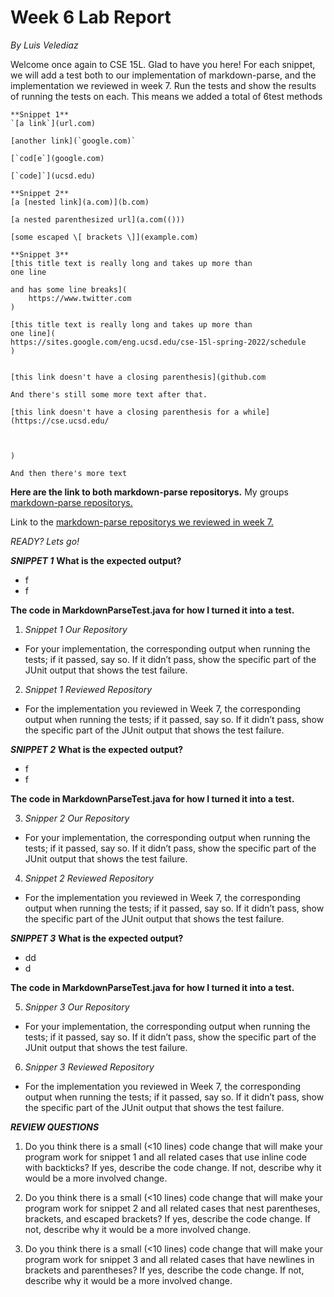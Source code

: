 # Week 6 Lab Report
*By Luis Velediaz*

Welcome once again to CSE 15L. Glad to have you here! For each snippet, we will add a test both to our implementation of markdown-parse, and the implementation we reviewed in week 7. Run the tests and show the results of running the tests on each. This means we added a total of 6test methods 


```
**Snippet 1**
`[a link`](url.com)

[another link](`google.com)`

[`cod[e`](google.com)

[`code]`](ucsd.edu)
```
```
**Snippet 2**
[a [nested link](a.com)](b.com)

[a nested parenthesized url](a.com(()))

[some escaped \[ brackets \]](example.com)
```
```
**Snippet 3**
[this title text is really long and takes up more than 
one line

and has some line breaks](
    https://www.twitter.com
)

[this title text is really long and takes up more than 
one line](
https://sites.google.com/eng.ucsd.edu/cse-15l-spring-2022/schedule
)


[this link doesn't have a closing parenthesis](github.com

And there's still some more text after that.

[this link doesn't have a closing parenthesis for a while](https://cse.ucsd.edu/



)

And then there's more text
```

**Here are the link to both markdown-parse repositorys.**
My groups [markdown-parse repositorys.](https://github.com/bchoUCSD/markdown-parser)

Link to the [markdown-parse repositorys we reviewed in week 7.](https://github.com/KristinEbu/markdown-parser)

*READY? Lets go!*


***SNIPPET 1***
**What is the expected output?** 
- f
- f

**The code in MarkdownParseTest.java for how I turned it into a test.**


1) *Snippet 1 Our Repository*
- For your implementation, the corresponding output when running the tests; if it passed, say so. If it didn’t pass, show the specific part of the JUnit output that shows the test failure.

2) *Snippet 1 Reviewed Repository*
- For the implementation you reviewed in Week 7, the corresponding output when running the tests; if it passed, say so. If it didn’t pass, show the specific part of the JUnit output that shows the test failure.



***SNIPPET 2***
**What is the expected output?** 
- f
- f

**The code in MarkdownParseTest.java for how I turned it into a test.**

3) *Snipper 2 Our Repository*
- For your implementation, the corresponding output when running the tests; if it passed, say so. If it didn’t pass, show the specific part of the JUnit output that shows the test failure.

4) *Snippet 2 Reviewed Repository*
- For the implementation you reviewed in Week 7, the corresponding output when running the tests; if it passed, say so. If it didn’t pass, show the specific part of the JUnit output that shows the test failure.

***SNIPPET 3***
**What is the expected output?** 
- dd
- d

**The code in MarkdownParseTest.java for how I turned it into a test.**

5) *Snipper 3 Our Repository*
- For your implementation, the corresponding output when running the tests; if it passed, say so. If it didn’t pass, show the specific part of the JUnit output that shows the test failure.

6) *Snipper 3 Reviewed Repository*
- For the implementation you reviewed in Week 7, the corresponding output when running the tests; if it passed, say so. If it didn’t pass, show the specific part of the JUnit output that shows the test failure.


***REVIEW QUESTIONS***
1) Do you think there is a small (<10 lines) code change that will make your program work for snippet 1 and all related cases that use inline code with backticks? If yes, describe the code change. If not, describe why it would be a more involved change.

2) Do you think there is a small (<10 lines) code change that will make your program work for snippet 2 and all related cases that nest parentheses, brackets, and escaped brackets? If yes, describe the code change. If not, describe why it would be a more involved change.

3) Do you think there is a small (<10 lines) code change that will make your program work for snippet 3 and all related cases that have newlines in brackets and parentheses? If yes, describe the code change. If not, describe why it would be a more involved change.
